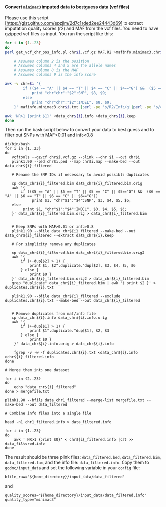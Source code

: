 #### Convert `minimac3` imputed data to bestguess data (vcf files)

Please use this script [https://gist.github.com/epzjlm/2d7c1aded2ee24443d69] to extract imputation quality scores (r2) and MAF from the vcf files. You need to have gzipped vcf files as input. You run the script like this:

```bash
for i in {1..23}
do
perl get_vcf_chr_pos_info.pl chr$i.vcf.gz MAF,R2 >mafinfo.minimac3.chr$i.txt

    # Assumes column 2 is the position
    # Assumes columns 4 and 5 are the allele names
    # Assumes column 8 is the MAF
    # Assumes columns 9 is the info score

awk -v chr=$i '{
        if (($4 == "A" || $4 == "T" || $4 == "C" || $4=="G") &&  ($5 == "A" || $5 == "T" || $5 == "C" || $5 == "G")) 
            print "chr"chr":"$2":SNP", $8, $9;
        else 
            print "chr"chr":"$2":INDEL", $8, $9;
    }' mafinfo.minimac3.chr$i.txt |perl -pe 's/R2/Info/g'|perl -pe 's/chr[0-9][0-9]\:POS\:INDEL/SNP/g'|perl -pe 's/chr[0-9]\:POS\:INDEL/SNP/g' |awk '$2>0.01 && $3>0.8 {print $0}' >data_chr${i}.info

awk 'NR>1 {print $1}' <data_chr${i}.info >data_chr${i}.keep
done
```

Then run the bash script below to convert your data to best guess and to filter out SNPs with MAF<0.01 and info<0.8

```
#!/bin/bash
for i in {1..23}
do
   vcftools --gzvcf chr$i.vcf.gz --plink --chr $i --out chr$i
   plink1.90 --ped chr$i.ped --map chr$i.map --make-bed --out data_chr${i}_filtered 
   
   # Rename the SNP IDs if necessary to avoid possible duplicates
    
   cp data_chr${i}_filtered.bim data_chr${i}_filtered.bim.orig
   awk '{
       if (($5 == "A" || $5 == "T" || $5 == "C" || $5=="G") &&  ($6 == "A" || $6 == "T" || $6 == "C" || $6=="G")) 
            print $1, "chr"$1":"$4":SNP", $3, $4, $5, $6;
   else 
        print $1, "chr"$1":"$4":INDEL", $3, $4, $5, $6;
   }' data_chr${i}_filtered.bim.orig > data_chr${i}_filtered.bim
  

   # Keep SNPs with MAF>0.01 or info>0.8
   plink1.90 --bfile data_chr${i}_filtered --make-bed --out data_chr${i}_filtered --extract data_chr${i}.keep
   
   # For simplicity remove any duplicates

   cp data_chr${i}_filtered.bim data_chr${i}_filtered.bim.orig2
   awk '{
       if (++dup[$2] > 1) { 
           print $1, $2".duplicate."dup[$2], $3, $4, $5, $6 
       } else { 
           print $0 }
   }' data_chr${i}_filtered.bim.orig2 > data_chr${i}_filtered.bim
   grep "duplicate" data_chr${i}_filtered.bim | awk '{ print $2 }' > duplicates.chr${i}.txt
    
   plink1.90 --bfile data_chr${i}_filtered --exclude duplicates.chr${i}.txt --make-bed --out data_chr${i}_filtered


   # Remove duplicates from maf/info file
   cp data_chr${i}.info data_chr${i}.info.orig
   awk '{
       if (++dup[$1] > 1) {
           print $1".duplicate."dup[$1], $2, $3
       } else {
           print $0 }
    }' data_chr${i}.info.orig > data_chr${i}.info

    fgrep -v -w -f duplicates.chr${i}.txt <data_chr${i}.info >chr${i}_filtered.info
done

# Merge them into one dataset

for i in {2..23}
do 
    echo "data_chr${i}_filtered"
done > mergefile.txt

plink1.90 --bfile data_chr1_filtered --merge-list mergefile.txt --make-bed --out data_filtered

# Combine info files into a single file

head -n1 chr1_filtered.info > data_filtered.info

for i in {1..23}
do
    awk ' NR>1 {print $0}' < chr${i}_filtered.info |cat >> data_filtered.info
done
```

The result should be three plink files: `data_filtered.bed`, `data_filtered.bim`, `data_filtered.fam`, and the info file: `data_filtered.info`. Copy them to `godmc/input_data` and set the following variable in your `config` file:

```
bfile_raw="${home_directory}/input_data/data_filtered"
```

and

```
quality_scores="${home_directory}/input_data/data_filtered.info"
quality_type="minimac3"
```
